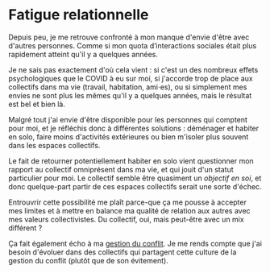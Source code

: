 # Fatigue relationnelle

Depuis peu, je me retrouve confronté à mon manque d'envie d'être avec d'autres personnes. Comme si mon quota d’interactions sociales était plus rapidement atteint qu'il y a quelques années.

Je ne sais pas exactement d'où cela vient : si c'est un des nombreux effets psychologiques que le COVID à eu sur moi, si j'accorde trop de place aux collectifs dans ma vie (travail, habitation, ami⋅es), ou si simplement mes envies ne sont plus les mêmes qu'il y a quelques années, mais le résultat est bel et bien là.

Malgré tout j'ai envie d'être disponible pour les personnes qui comptent pour moi, et je réfléchis donc à différentes solutions : déménager et habiter en solo, faire moins d'activités extérieures ou bien m'isoler plus souvent dans les espaces collectifs.

Le fait de retourner potentiellement habiter en solo vient questionner mon rapport au collectif omniprésent dans ma vie, et qui jouit d'un statut particulier pour moi. Le collectif semble être quasiment un *objectif en soi*, et donc quelque-part partir de ces espaces collectifs serait une sorte d'échec.

Entrouvrir cette possibilité me plaît parce-que ça me pousse à accepter mes limites et à mettre en balance ma qualité de relation aux autres avec mes valeurs collectivistes. Du collectif, oui, mais peut-être avec un mix différent ?

Ça fait également écho à ma [gestion du conflit](conflit.html). Je me rends compte que j'ai besoin d'évoluer dans des collectifs qui partagent cette culture de la gestion du conflit (plutôt que de son évitement).
